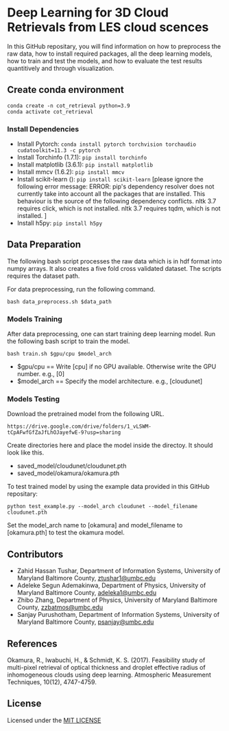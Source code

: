 
# Deep Learning for 3D Cloud Retrievals from LES cloud scences
In this GitHub repositary, you will find information on how to preprocess the raw data, how to install required packages, all the deep learning models, how to train and test the models, and how to evaluate the test results quantitively and through visualization.


## Create conda environment
```
conda create -n cot_retrieval python=3.9 
conda activate cot_retrieval
```
### Install Dependencies
* Install Pytorch: ```conda install pytorch torchvision torchaudio cudatoolkit=11.3 -c pytorch```
* Install Torchinfo (1.7.1): ```pip install torchinfo```
* Install matplotlib (3.6.1): ```pip install matplotlib```
* Install mmcv (1.6.2): ```pip install mmcv```
* Install scikit-learn (): ```pip install scikit-learn``` [please ignore the following error message: ERROR: pip's dependency resolver does not currently take into account all the packages that are installed. This behaviour is the source of the following dependency conflicts. nltk 3.7 requires click, which is not installed. nltk 3.7 requires tqdm, which is not installed. ]
* Install h5py: ```pip install h5py```



## Data Preparation
The following bash script processes the raw data which is in hdf format into numpy arrays. It also creates a five fold cross validated dataset. The scripts requires the dataset path.

For data preprocessing, run the following command.
```
bash data_preprocess.sh $data_path
```



### Models Training
After data preprocessing, one can start training deep learning model. Run the following bash script to train the model.
```
bash train.sh $gpu/cpu $model_arch 
```
* $gpu/cpu == Write [cpu] if no GPU available. Otherwise write the GPU number. e.g., [0]
* $model_arch == Specify the model architecture. e.g., [cloudunet]

### Models Testing
Download the pretrained model from the following URL.
```
https://drive.google.com/drive/folders/1_vLSWM-tCpAFwfGfZaJfLhOJayefwE-9?usp=sharing
```
Create directories here and place the model inside the directoy. It should look like this.
* saved_model/cloudunet/cloudunet.pth
* saved_model/okamura/okamura.pth

To test trained model by using the example data provided in this GitHub repositary:
```
python test_example.py --model_arch cloudunet --model_filename cloudunet.pth 
```
Set the model_arch name to [okamura] and model_filename to [okamura.pth] to test the okamura model.

## Contributors
* Zahid Hassan Tushar, Department of Information Systems, University of Maryland Baltimore County, <ztushar1@umbc.edu>
* Adeleke Segun Ademakinwa, Department of Physics, University of Maryland Baltimore County, <adeleka1@umbc.edu>
* Zhibo Zhang, Department of Physics, University of Maryland Baltimore County, <zzbatmos@umbc.edu>
* Sanjay Purushotham, Department of Information Systems, University of Maryland Baltimore County, <psanjay@umbc.edu>

## References
Okamura, R., Iwabuchi, H., & Schmidt, K. S. (2017). Feasibility study of multi-pixel retrieval of optical thickness and droplet effective radius of inhomogeneous clouds using deep learning. Atmospheric Measurement Techniques, 10(12), 4747-4759.

## License
  Licensed under the [MIT LICENSE](LICENSE)
